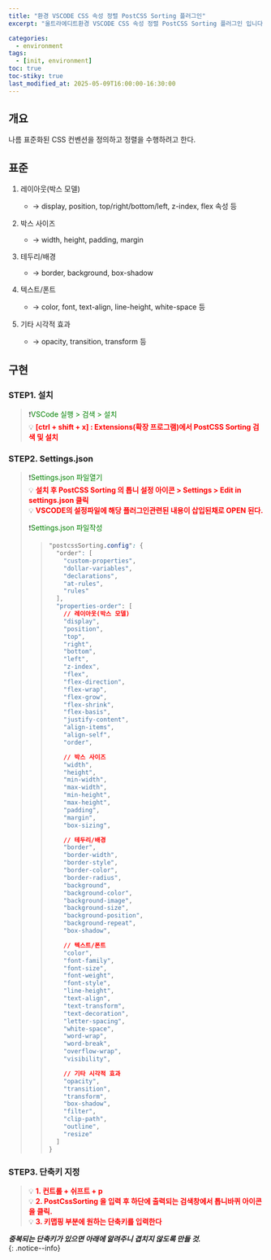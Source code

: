 ```yaml
---
title: "환경 VSCODE CSS 속성 정렬 PostCSS Sorting 플러그인"
excerpt: "울트라에디트환경 VSCODE CSS 속성 정렬 PostCSS Sorting 플러그인 입니다."

categories:
  - environment
tags:
  - [init, environment]
toc: true
toc-stiky: true
last_modified_at: 2025-05-09T16:00:00-16:30:00
---
```


## 개요
나름 표준화된 CSS 컨벤션을 정의하고 정렬을 수행하려고 한다.

## 표준
1. 레이아웃(박스 모델)
    * → display, position, top/right/bottom/left, z-index, flex 속성 등

2. 박스 사이즈
    * → width, height, padding, margin

3. 테두리/배경
    * → border, background, box-shadow

4. 텍스트/폰트
    * → color, font, text-align, line-height, white-space 등

5. 기타 시각적 효과
    * → opacity, transition, transform 등


## 구현
### STEP1. 설치
> ❗<span style='color:green'>VSCode 실행 > 검색 > 설치</span>  
> 💡 <span style='color:red'>**[ctrl + shift + x] : Extensions(확장 프로그램)에서 PostCSS Sorting 검색 및 설치**</span>  
  
### STEP2. Settings.json
> ❗<span style='color:green'>Settings.json 파일열기</span>  
> 💡 <span style='color:red'>**설치 후 PostCSS Sorting 의 톱니 설정 아이콘 > Settings > Edit in settings.json 클릭**</span>  
> 💡 <span style='color:red'>**VSCODE의 설정파일에 해당 플러그인관련된 내용이 삽입된채로 OPEN 된다.**</span>    
>   
> ❗<span style='color:green'>Settings.json 파일작성</span>  
> >    ```css
> >    "postcssSorting.config": {
> >      "order": [
> >        "custom-properties",
> >        "dollar-variables",
> >        "declarations",
> >        "at-rules",
> >        "rules"
> >      ],
> >      "properties-order": [
> >        // 레이아웃(박스 모델)
> >        "display",
> >        "position",
> >        "top",
> >        "right",
> >        "bottom",
> >        "left",
> >        "z-index",
> >        "flex",
> >        "flex-direction",
> >        "flex-wrap",
> >        "flex-grow",
> >        "flex-shrink",
> >        "flex-basis",
> >        "justify-content",
> >        "align-items",
> >        "align-self",
> >        "order",
> >    
> >        // 박스 사이즈
> >        "width",
> >        "height",
> >        "min-width",
> >        "max-width",
> >        "min-height",
> >        "max-height",
> >        "padding",
> >        "margin",
> >        "box-sizing",
> >    
> >        // 테두리/배경
> >        "border",
> >        "border-width",
> >        "border-style",
> >        "border-color",
> >        "border-radius",
> >        "background",
> >        "background-color",
> >        "background-image",
> >        "background-size",
> >        "background-position",
> >        "background-repeat",
> >        "box-shadow",
> >    
> >        // 텍스트/폰트
> >        "color",
> >        "font-family",
> >        "font-size",
> >        "font-weight",
> >        "font-style",
> >        "line-height",
> >        "text-align",
> >        "text-transform",
> >        "text-decoration",
> >        "letter-spacing",
> >        "white-space",
> >        "word-wrap",
> >        "word-break",
> >        "overflow-wrap",
> >        "visibility",
> >    
> >        // 기타 시각적 효과
> >        "opacity",
> >        "transition",
> >        "transform",
> >        "box-shadow",
> >        "filter",
> >        "clip-path",
> >        "outline",
> >        "resize"
> >      ]
> >    }
> >    ```


### STEP3. 단축키 지정
> 💡 <span style='color:red'>**1. 컨트롤 + 쉬프트 + p**</span>  
> 💡 <span style='color:red'>**2. PostCssSorting 을 입력 후 하단에 출력되는 검색창에서 톱니바퀴 아이콘을 클릭.**</span>    
> 💡 <span style='color:red'>**3. 키맵핑 부분에  원하는 단축키를 입력한다**</span>   
  
***중복되는 단축키가 있으면 아래에 알려주니 겹치지 않도록 만들 것.***  
{: .notice--info}